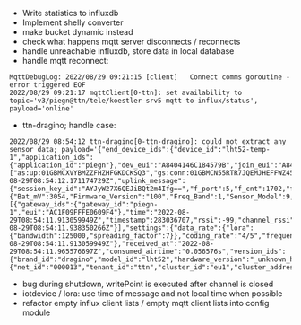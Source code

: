 * Write statistics to influxdb
* Implement shelly converter
* make bucket dynamic instead
* check what happens mqtt server disconnects / reconnects
* handle unreachable influxdb, store data in local database
* handle mqtt reconnect:
```
MqttDebugLog: 2022/08/29 09:21:15 [client]   Connect comms goroutine - error triggered EOF
2022/08/29 09:21:17 mqttClient[0-ttn]: set availability to topic='v3/piegn@ttn/tele/koestler-srv5-mqtt-to-influx/status', payload='online'
```

* ttn-dragino; handle case:
```
2022/08/29 08:54:12 ttn-dragino[0-ttn-dragino]: could not extract any sensor data; payload='{"end_device_ids":{"device_id":"lht52-temp-1","application_ids":{"application_id":"piegn"},"dev_eui":"A8404146C184579B","join_eui":"A840410000000100","dev_addr":"260BA38C"},"correlation_ids":["as:up:01GBMCXVYBMZZFHZHFGKDCKSQ3","gs:conn:01GBMCN55RTR7JQEMJHEFFWZ45","gs:up:host:01GBMCN5609J54R7HATNS2Y6YQ","gs:uplink:01GBMCXVQWV4W3NEDZGTTNTVKR","ns:uplink:01GBMCXVQXNW58CRTTQQGQ652F","rpc:/ttn.lorawan.v3.GsNs/HandleUplink:01GBMCXVQXC7TPXZZX58F7CF7Z","rpc:/ttn.lorawan.v3.NsAs/HandleUplink:01GBMCXVYA4YS3DVKWH32P0FQB"],"received_at":"2022-08-29T08:54:12.171174729Z","uplink_message":{"session_key_id":"AYJyW27X6QEJiBQt2m4Ifg==","f_port":5,"f_cnt":1702,"frm_payload":"CQEAAQAL7g==","decoded_payload":{"Bat_mV":3054,"Firmware_Version":"100","Freq_Band":1,"Sensor_Model":9,"Sub_Band":0},"rx_metadata":[{"gateway_ids":{"gateway_id":"piegn-1","eui":"AC1F09FFFE0609F4"},"time":"2022-08-29T08:54:11.913059949Z","timestamp":283036707,"rssi":-99,"channel_rssi":-99,"snr":11,"uplink_token":"ChUKEwoHcGllZ24tMRIIrB8J//4GCfQQo5j7hgEaDAiz/bGYBhCbtoHMAyC40bWynggqDAiz/bGYBhDt4LCzAw==","received_at":"2022-08-29T08:54:11.938350266Z"}],"settings":{"data_rate":{"lora":{"bandwidth":125000,"spreading_factor":7}},"coding_rate":"4/5","frequency":"867500000","timestamp":283036707,"time":"2022-08-29T08:54:11.913059949Z"},"received_at":"2022-08-29T08:54:11.965576697Z","consumed_airtime":"0.056576s","version_ids":{"brand_id":"dragino","model_id":"lht52","hardware_version":"_unknown_hw_version_","firmware_version":"1.0","band_id":"EU_863_870"},"network_ids":{"net_id":"000013","tenant_id":"ttn","cluster_id":"eu1","cluster_address":"eu1.cloud.thethings.network"}}}'
```
* bug during shutdown, writePoint is executed after channel is closed
* iotdevice / lora: use time of message and not local time when possible
* refactor empty influx client lists / empty mqtt client lists into config module